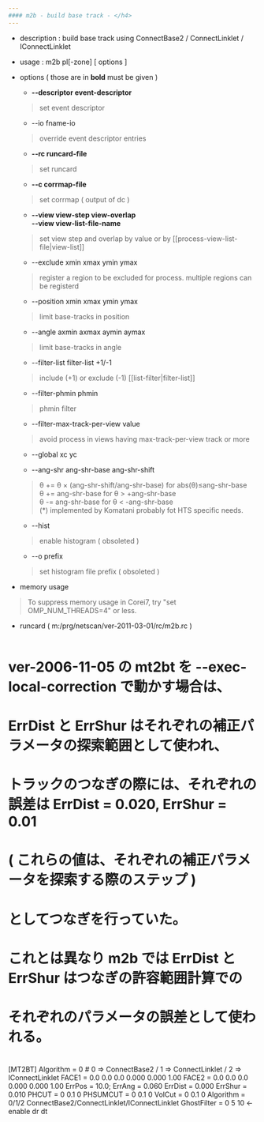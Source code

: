 ```yaml
---
#### m2b - build base track - </h4>
---
```


+ description : build base track using ConnectBase2 / ConnectLinklet / IConnectLinklet
+ usage : m2b pl[-zone] [ options ]
+ options ( those are in **bold** must be given )
  - **--descriptor event-descriptor**
  > set event descriptor  

  - --io fname-io
  > override event descriptor entries  

  - **--rc runcard-file**
  > set runcard  

  - **--c corrmap-file**
  > set corrmap ( output of dc )  

  - **--view view-step view-overlap**  
    **--view view-list-file-name**  
  > set view step and overlap by value or by [[process-view-list-file|view-list]]  

  - --exclude xmin xmax ymin ymax
  > register a region to be excluded for process. multiple regions can be registerd  

  - --position xmin xmax ymin ymax
  > limit base-tracks in position  

  - --angle axmin axmax aymin aymax
  > limit base-tracks in angle  

  - --filter-list filter-list +1/-1
  > include (+1) or exclude (-1) [[list-filter|filter-list]]  

  - --filter-phmin phmin
  > phmin filter  

  - --filter-max-track-per-view value
  > avoid process in views having max-track-per-view track or more  

  - --global xc yc
  >  

  - --ang-shr ang-shr-base ang-shr-shift
  > &theta; += &theta; &times; (ang-shr-shift/ang-shr-base) for abs(&theta;)≤ang-shr-base  
  > &theta; += ang-shr-base for &theta; > +ang-shr-base  
  > &theta; -= ang-shr-base for &theta; < -ang-shr-base  
  > (*) implemented by Komatani probably fot HTS specific needs.  

  - --hist
  > enable histogram ( obsoleted )  

  - --o prefix
  > set histogram file prefix ( obsoleted )  

+ memory usage
> To suppress memory usage in Corei7, try "set OMP_NUM_THREADS=4" or less. 

+ runcard ( m:/prg/netscan/ver-2011-03-01/rc/m2b.rc )
  ```
#
# ver-2006-11-05 の mt2bt を --exec-local-correction で動かす場合は、
# ErrDist と ErrShur はそれぞれの補正パラメータの探索範囲として使われ、
# トラックのつなぎの際には、それぞれの誤差は ErrDist = 0.020, ErrShur = 0.01 
# ( これらの値は、それぞれの補正パラメータを探索する際のステップ ) 
# としてつなぎを行っていた。
# これとは異なり m2b では ErrDist と ErrShur はつなぎの許容範囲計算での
# それぞれのパラメータの誤差として使われる。
#
[MT2BT]
Algorithm   = 0 # 0 => ConnectBase2 / 1 => ConnectLinklet / 2 => IConnectLinklet
FACE1       = 0.0 0.0 0.0 0.000 0.000 1.00
FACE2       = 0.0 0.0 0.0 0.000 0.000 1.00
ErrPos      = 10.0;
ErrAng      = 0.060
ErrDist     = 0.000
ErrShur     = 0.010
PHCUT       = 0 0.1 0
PHSUMCUT    = 0 0.1 0
VolCut      = 0 0.1 0
Algorithm   = 0/1/2 ConnectBase2/ConnectLinklet/IConnectLinklet
GhostFilter = 0 5 10 <- enable dr dt
  ```
